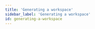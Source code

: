 ```yaml
---
title: 'Generating a workspace'
sidebar_label: 'Generating a workspace'
id: generating-a-workspace
---
```

